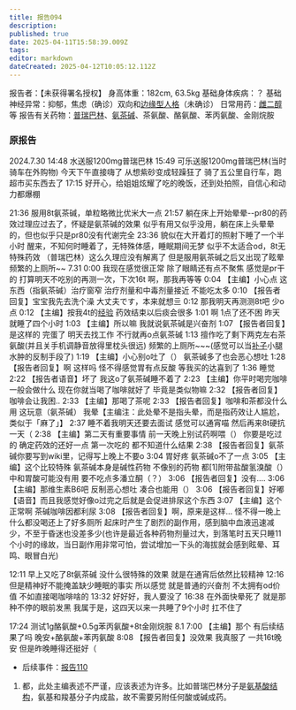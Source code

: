 ```yaml
---
title: 报告094
description: 
published: true
date: 2025-04-11T15:58:39.009Z
tags: 
editor: markdown
dateCreated: 2025-04-12T10:05:12.112Z
---
```


报告者：【未获得署名授权】
身高体重：182cm, 63.5kg
基础身体疾病：？
基础神经异常：抑郁，焦虑（确诊）双向和[边缘型人格](/BPD/)（未确诊）
日常用药：[雌二醇](/E2/)等
报告有关药物：[普瑞巴林](/PR80/)、[氨茶碱](/%E8%8C%B6%E7%A2%B1%E7%B1%BB%E8%8D%AF%E7%89%A9/#%E6%B0%A8%E8%8C%B6%E7%A2%B1%EF%BC%88Aminophylline%EF%BC%89)、茶氨酸、酪氨酸、苯丙氨酸、金刚烷胺

### 原报告
2024.7.30
14:48 水送服1200mg普瑞巴林
15:49 可乐送服1200mg普瑞巴林(当时骑车在外购物) 今天下午直接嗨了 从想紫砂变成轻躁狂了 骑了五公里自行车，跑超市买东西去了
17:15 好开心，给姐姐炫耀了吃的晚饭，还到处拍照，自信心和动力都爆棚

21:36 服用8t氨茶碱，单粒略微比优米大一点
21:57 躺在床上开始晕晕--pr80的药效过理应过去了，怀疑是氨茶碱的效果 似乎有用又似乎没用，躺在床上头晕晕的，但也似乎只是pr80没有代谢完全
23:36 貌似在大开着灯的照射下睡了一个半小时 醒来，不知何时睡着了，无特殊体感，睡眠期间无梦 似乎不太适合od，8t无特殊药效 （普瑞巴林）这么久理应没有解离了 但是服用氨茶碱之后又出现了眩晕 频繁的上厕所~~
7.31 0:00 我现在感觉很正常 除了眼睛还有点不聚焦 感觉是pr干的 打算明天不吃别的再测一次，下次16t 啊，那我再等等
0:04 【主编】小心点 这东西（指氨茶碱）治疗窗窄 治疗剂量和中毒剂量接近 不能吃太多
0:10 【报告者回复】宝宝我先去洗个澡 大丈夫です，本来就想亖
0:12 那我明天再测测8t吧 少o点
0:12 【主编】按我4t的[经验](/report/RP030/) 药效结束以后痰会很多
1:01 啊 1点了还不困 昨天就睡了四个小时
1:03 【主编】所以嘛 我就说氨茶碱是兴奋剂
1:07 【报告者回复】是这样的 完蛋了 明天去找工作 不行就再o点氨茶碱
1:13 擅作吃了剩下两克左右茶氨酸(并且关手机调静音放得里枕头很远) 频繁的上厕所~~~(感觉可以当[补子](/E2/)小腿水肿的反制手段了)
1:19 【主编】小心别o吐了（） 氨茶碱多了也会恶心想吐
1:28 【报告者回复】啊 这样吗 怪不得感觉胃有点反酸 等我买的达喜到了
1:36 睡觉
2:22 【报告者语音】坏了 我这o了氨茶碱睡不着了
2:23 【主编】你平时喝完咖啡一般会做什么 现在你就当喝了咖啡就好了 毕竟是类似物嘛
2:32 【报告者回复】咖啡会让我困..
2:33 【主编】那喝了茶呢
2:33 【报告者回复】咖啡和茶都没什么用 这玩意（氨茶碱） 我晕【主编注：此处晕不是指头晕，而是指药效让人尴尬，类似于「麻了」】
2:37 睡不着我明天还要去面试 感觉可以通宵喵 然后再来8t硬抗一天（
2:38 【主编】第二天有重要事情 前一天晚上别试药啊喂（） 你要是吃过的 确定药效的还好一点 第一次吃的 都不知道什么结果
2:38 【报告者回复】氨茶碱你要写到wiki里，记得写上晚上不要o
3:04 胃好疼 氨茶碱o不了一点
3:05 【主编】这个比较特殊 氨茶碱本身是碱性药物 不像别的药物 都[1]附带盐酸氢溴酸（） 中和胃酸可能没有用 要不吃点多潘立酮（？）
3:06 【报告者回复】没有....
3:06 【主编】那维生素B6吧 反制恶心想吐 凑合也能用（）
3:06 【报告者回复】好嘟 【语音】而且我感觉好像o过完之后就是会促进排尿这个东西
3:07 【主编】这个正常啊 茶碱咖啡因都利尿
3:08 【报告者回复】啊，原来是这样... 怪不得一晚上什么都没喝还上了好多厕所
起床时产生了剧烈的副作用，感到脑中血液迅速减少，不至于昏迷也没差多少(也许是最近各种药物剂量过大，到落笔时五天只睡11个小时的缘故，当日副作用非常可怕，尝试增加一下头的海拔就会感到眩晕、耳鸣、眼冒白光)

12:11 早上又吃了8t氨茶碱 没什么很特殊的效果 就是在通宵后依然比较精神
12:16 但是精神好不能掩盖缺少睡眠的事实 所以感觉 就是普通的兴奋剂 不太拥有od价值 不如直接喝咖啡啥的
13:32 好好好，我人要没了
16:38 在外面快晕死了 就是那种不停的眼前发黑 我属于是，这四天以来一共睡了9个小时 扛不住了

17:24 测试1g酪氨酸+0.5g苯丙氨酸+8t金刚烷胺
8.1 7:00 【主编】那个 有后续结果了吗 晚安+酪氨酸+苯丙氨酸
8:08 【报告者回复】没效果 我真服了 一共16t晚安 但是昨晚睡得还挺好（

- 后续事件：[报告110](/report/RP110/)

1.	都，此处主编表述不严谨，应该表述为许多。比如普瑞巴林分子是[氨基酸结构](/%E8%8C%B6%E7%A2%B1%E7%B1%BB%E8%8D%AF%E7%89%A9/#%E4%B8%80%E4%BA%9B%E4%BA%8B%E9%A1%B9-2)，氨基和羧基分子内成盐，故不需要另附任何酸或碱成药。

